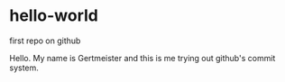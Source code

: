 # hello-world
first repo on github

Hello. My name is Gertmeister and this is me trying out github's commit system.
